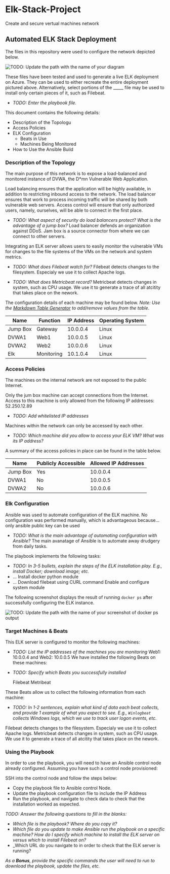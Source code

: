 # Elk-Stack-Project
Create and secure vertual machines network 
## Automated ELK Stack Deployment

The files in this repository were used to configure the network depicted below.

![TODO: Update the path with the name of your diagram](https://drive.google.com/file/d/1Cz0s3NfbKwJlKtX96Svtgz5MpM5IP6gv/view?usp=sharing)



These files have been tested and used to generate a live ELK deployment on Azure. They can be used to either recreate the entire deployment pictured above. Alternatively, select portions of the _____ file may be used to install only certain pieces of it, such as Filebeat.

  - _TODO: Enter the playbook file._ 

This document contains the following details:
- Description of the Topologu
- Access Policies
- ELK Configuration
  - Beats in Use
  - Machines Being Monitored
- How to Use the Ansible Build


### Description of the Topology

The main purpose of this network is to expose a load-balanced and monitored instance of DVWA, the D*mn Vulnerable Web Application.

Load balancing ensures that the application will be highly available, in addition to restricting inbound access to the network. The load balancer ensures that work to process incoming traffic will be shared by both vulnerable web servers. Access control will ensure that only authorized users, namely, ourselves, will be able to connect in the first place.
- _TODO: What aspect of security do load balancers protect? What is the advantage of a jump box?_
Load balancer defends an organization against DDoS.
Jam box is a source connector from where we can connect to other servers.

Integrating an ELK server allows users to easily monitor the vulnerable VMs for changes to the file systems of the VMs on the network and system metrics.
- _TODO: What does Filebeat watch for?_ Filebeat detects changes to the filesystem. Especialy we use it to collect Apache logs.

- _TODO: What does Metricbeat record?_ Metricbeat detects changes in system, such as CPU usage. We use it to generate a trace of all atcitity that takes place on the nework.

The configuration details of each machine may be found below.
_Note: Use the [Markdown Table Generator](http://www.tablesgenerator.com/markdown_tables) to add/remove values from the table_.

| Name     | Function | IP Address | Operating System |
|----------|----------|------------|------------------|
| Jump Box | Gateway  | 10.0.0.4   | Linux            |
| DVWA1    |   Web1   | 10.0.0.5   | Linux            |
| DVWA2    |   Web2   | 10.0.0.6   | Linux            |
| Elk      |Monitoring| 10.1.0.4   | Linux            |

### Access Policies

The machines on the internal network are not exposed to the public Internet. 

Only the jum box machine can accept connections from the Internet. Access to this machine is only allowed from the following IP addresses: 52.250.12.89
- _TODO: Add whitelisted IP addresses_

Machines within the network can only be accessed by each other.
- _TODO: Which machine did you allow to access your ELK VM? What was its IP address?_

A summary of the access policies in place can be found in the table below.

| Name     | Publicly Accessible | Allowed IP Addresses |
|----------|---------------------|----------------------|
| Jump Box |     Yes             | 10.0.0.4             |
| DVWA1    |     No              | 10.0.0.5             |
| DVWA2    |     No              | 10.0.0.6             |
 
### Elk Configuration

Ansible was used to automate configuration of the ELK machine. No configuration was performed manually, which is advantageous because... only ansible public key can be used
- _TODO: What is the main advantage of automating configuration with Ansible?_
The main avanatage of Ansible is to automate away drudgery from daily tasks.

The playbook implements the following tasks:
- _TODO: In 3-5 bullets, explain the steps of the ELK installation play. E.g., install Docker; download image; etc._
- ... Install docker python module
- ... Download filebeat using CURL command
      Enable and configure system module

The following screenshot displays the result of running `docker ps` after successfully configuring the ELK instance.


![TODO: Update the path with the name of your screenshot of docker ps output](Images/docker_ps_output.png)

### Target Machines & Beats
This ELK server is configured to monitor the following machines:
- _TODO: List the IP addresses of the machines you are monitoring_
Web1: 10.0.0.4    and Web2: 10.0.0.5
We have installed the following Beats on these machines:
- _TODO: Specify which Beats you successfully installed_

  Filebeat 
  Metribeat


These Beats allow us to collect the following information from each machine:
- _TODO: In 1-2 sentences, explain what kind of data each beat collects, and provide 1 example of what you expect to see. E.g., `Winlogbeat` collects Windows logs, which we use to track user logon events, etc._

Filebeat detects changes to the filesystem. Especialy we use it to collect Apache logs.
Metricbeat detects changes in system, such as CPU usage. We use it to generate a trace of all atcitity that takes place on the nework.

### Using the Playbook
In order to use the playbook, you will need to have an Ansible control node already configured. Assuming you have such a control node provisioned: 

SSH into the control node and follow the steps below:
- Copy the playbook file to Ansible control Node.
- Update the playbook configuration file to include the IP Address
- Run the playbook, and navigate to check data to check that the installation worked as expected.

_TODO: Answer the following questions to fill in the blanks:_
- _Which file is the playbook? Where do you copy it?_
- _Which file do you update to make Ansible run the playbook on a specific machine? How do I specify which machine to install the ELK server on versus which to install Filebeat on?_
- _Which URL do you navigate to in order to check that the ELK server is running?

_As a **Bonus**, provide the specific commands the user will need to run to download the playbook, update the files, etc._
